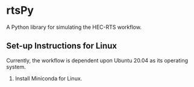 # rtsPy
A Python library for simulating the HEC-RTS workflow. 
## Set-up Instructions for Linux
Currently, the workflow is dependent upon Ubuntu 20.04 as its operating system.
1. Install Miniconda for Linux. 
